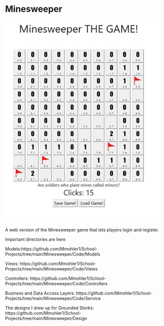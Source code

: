 # Minesweeper

![Image of Minesweeper](https://github.com/Mmohler1/School-Projects/blob/main/Minesweeper/Design/MS-1.JPG)
<p>A web version of the Minesweeper game that lets players login and register.
</p>

<p>Important directories are here</p>
<p>Models:https://github.com/Mmohler1/School-Projects/tree/main/Minesweeper/Code/Models </p>
<p>Views: https://github.com/Mmohler1/School-Projects/tree/main/Minesweeper/Code/Views </p>
<p>Controllers: https://github.com/Mmohler1/School-Projects/tree/main/Minesweeper/Code/Controllers </p>
<p>Business and Data Access Layers: https://github.com/Mmohler1/School-Projects/tree/main/Minesweeper/Code/Service </p>

<p>The designs I drew up for Grounded Storks: https://github.com/Mmohler1/School-Projects/tree/main/Minesweeper/Design </p>
